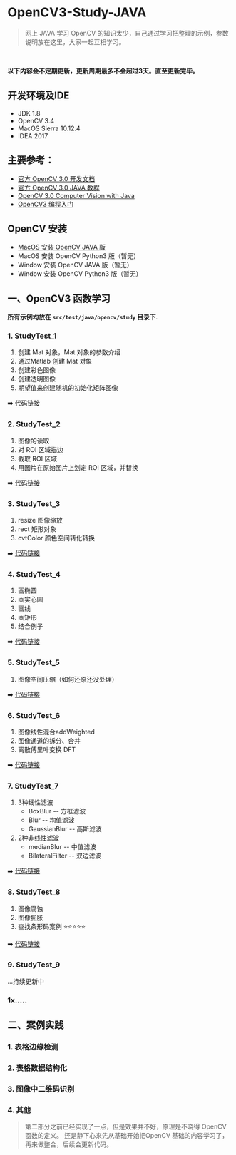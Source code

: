 # OpenCV3-Study-JAVA

> 网上 JAVA 学习 OpenCV 的知识太少，自己通过学习把整理的示例，参数说明放在这里，大家一起互相学习。


<br/>

**以下内容会不定期更新，更新周期最多不会超过3天。直至更新完毕。**


## 开发环境及IDE
+ JDK 1.8
+ OpenCV 3.4
+ MacOS Sierra 10.12.4
+ IDEA 2017

## 主要参考：

+ [官方 OpenCV 3.0 开发文档](https://docs.opencv.org/3.0-beta/index.html)
+ [官方 OpenCV 3.0 JAVA 教程](http://opencv-java-tutorials.readthedocs.io/en/latest/)
+ [OpenCV 3.0 Computer Vision with Java](http://pdf.th7.cn/down/files/1602/OpenCV%203.0%20Computer%20Vision%20with%20Java.pdf)
+ [OpenCV3 编程入门](https://www.86mall.com/item/520404025009.html?p=5074&m=ae05433eb15809bfcb7a9a7109f64d9e)


## OpenCV 安装
+ [MacOS 安装 OpenCV JAVA 版](https://my.oschina.net/u/3767256/blog/1614886)
+ MacOS 安装 OpenCV Python3 版（暂无）
+ Window 安装 OpenCV JAVA 版（暂无）
+ Window 安装 OpenCV Python3 版（暂无）

## 一、OpenCV3 函数学习

**所有示例均放在 `src/test/java/opencv/study` 目录下**.

### 1. StudyTest_1

1. 创建 Mat 对象，Mat 对象的参数介绍
2. 通过Matlab 创建 Mat 对象
3. 创建彩色图像
4. 创建透明图像
5. 期望值来创建随机的初始化矩阵图像

➡️ [代码链接](https://github.com/liuqi0725/OpenCV3-Study-JAVA/blob/master/src/test/java/opencv/study/StudySection_1.java)

### 2. StudyTest_2

1. 图像的读取
2. 对 ROI 区域描边
3. 截取 ROI 区域
4. 用图片在原始图片上划定 ROI 区域，并替换

➡️ [代码链接](https://github.com/liuqi0725/OpenCV3-Study-JAVA/blob/master/src/test/java/opencv/study/StudySection_2.java)
### 3. StudyTest_3

1. resize 图像缩放<br/>
2. rect 矩形对象<br/>
3. cvtColor 颜色空间转化转换<br/>

➡️ [代码链接](https://github.com/liuqi0725/OpenCV3-Study-JAVA/blob/master/src/test/java/opencv/study/StudySection_3.java)

### 4. StudyTest_4

1. 画椭圆
2. 画实心圆
3. 画线
4. 画矩形
5. 结合例子

➡️ [代码链接](https://github.com/liuqi0725/OpenCV3-Study-JAVA/blob/master/src/test/java/opencv/study/StudySection_4.java)


### 5. StudyTest_5
1. 图像空间压缩（如何还原还没处理）

➡️ [代码链接](https://github.com/liuqi0725/OpenCV3-Study-JAVA/blob/master/src/test/java/opencv/study/StudySection_5.java)


### 6. StudyTest_6

1. 图像线性混合addWeighted
2. 图像通道的拆分、合并
3. 离散傅里叶变换 DFT

➡️ [代码链接](https://github.com/liuqi0725/OpenCV3-Study-JAVA/blob/master/src/test/java/opencv/study/StudySection_6.java)


### 7. StudyTest_7
1. 3种线性滤波
    + BoxBlur -- 方框滤波   
    + Blur -- 均值滤波
    + GaussianBlur -- 高斯滤波
2. 2种非线性滤波
    + medianBlur -- 中值滤波
    + BilateralFilter -- 双边滤波
    
➡️ [代码链接](https://github.com/liuqi0725/OpenCV3-Study-JAVA/blob/master/src/test/java/opencv/study/StudySection_7.java)

### 8. StudyTest_8
1. 图像腐蚀
2. 图像膨胀
3. 查找条形码案例 ⭐️⭐️⭐️⭐️⭐️

➡️ [代码链接](https://github.com/liuqi0725/OpenCV3-Study-JAVA/blob/master/src/test/java/opencv/study/StudySection_8.java)


### 9. StudyTest_9
...持续更新中

### 1x.....

## 二、案例实践

### 1. 表格边缘检测

### 2. 表格数据结构化

### 3. 图像中二维码识别

### 4. 其他

> 第二部分之前已经实现了一点，但是效果并不好，原理是不晓得 OpenCV 函数的定义。
还是静下心来先从基础开始把OpenCV 基础的内容学习了，再来做整合，后续会更新代码。
